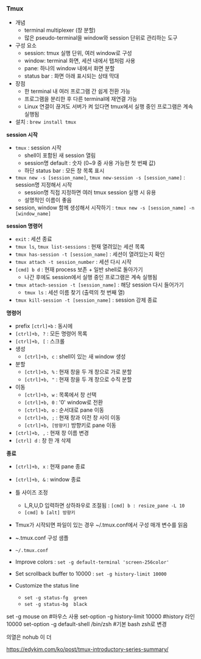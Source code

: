 ### Tmux
- 개념
  - terminal multiplexer (창 분할)
  - 많은 pseudo-terminal을 window와 session 단위로 관리하는 도구 
- 구성 요소
  - session: tmux 실행 단위, 여러 window로 구성
  - window: terminal 화면, 세션 내에서 탭처럼 사용
  - pane: 하나의 window 내에서 화면 분할
  - status bar : 화면 아래 표시되는 상태 막대
- 장점
  - 한 terminal 내 여러 프로그램 간 쉽게 전환 가능
  - 프로그램을 분리한 후 다른 terminal에 재연결 가능
  - Linux 연결이 끊겨도 서버가 켜 있다면 tmux에서 실행 중인 프로그램은 계속 실행됨
- 설치 : `brew install tmux`

<b>session 시작</b>
- `tmux` : session 시작
  - shell이 포함된 새 session 열림
  - session명 default : 숫자 (0~9 중 사용 가능한 첫 번째 값)
  - 하단 status bar : 모든 창 목록 표시
- `tmux new -s [session_name]`, `tmux new-session -s [session_name]` : session명 지정해서 시작
  - session명 직접 지정하면 여러 tmux session 실행 시 유용
  - 설명적인 이름이 좋음
- session, window 함께 생성해서 시작하기 : `tmux new -s [session_name] -n [window_name]`

<b>session 명령어</b>
- `exit` : 세션 종료
- `tmux ls`, `tmux list-sessions` : 현재 열려있는 세션 목록
- `tmux has-session -t [session_name]` : 세션이 열려있는지 확인
- `tmux attach -t session_number` : 세션 다시 시작
- `[cmd] b d` : 현재 process 보존 + 일반 shell로 돌아가기
  - 나간 후에도 session에서 실행 중인 프로그램은 계속 실행됨
- `tmux attach-session -t [session_name]` : 해당 session 다시 들어가기
  - `tmux ls` : 세션 이름 찾기 (출력의 첫 번째 열)
- `tmux kill-session -t [session_name]` : session 강제 종료

<b>명령어</b>
- prefix `[ctrl]+b` : 동시에
- `[ctrl]+b, ?` : 모든 명령어 목록
- `[ctrl]+b, [` : 스크롤
- 생성
  - `[ctrl]+b, c` : shell이 있는 새 window 생성
- 분할
  - `[ctrl]+b, %` : 현재 창을 두 개 창으로 가로 분할
  - `[ctrl]+b, "` : 현재 창을 두 개 창으로 수직 분할
- 이동
  - `[ctrl]+b, w` : 목록에서 창 선택
  - `[ctrl]+b, 0` : '0' window로 전환
  - `[ctrl]+b, o` : 순서대로 pane 이동
  - `[ctrl]+b, ;` : 현재 창과 이전 창 사이 이동
  - `[ctrl]+b, [방향키]` 방향키로 pane 이동
- `[ctrl]+b, ,` : 현재 창 이름 변경
- `[ctrl] d` : 창 한 개 삭제

<b>종료</b>
- `[ctrl]+b, x` : 현재 pane 종료
- `[ctrl]+b, &` : window 종료

- 틀 사이즈 조정
  - L,R,U,D 입력하면 상하좌우로 조절됨 : `[cmd] b : resize_pane -L 10`
  - `[cmd] b [alt] 방향키`


- Tmux가 시작되면 파일이 있는 경우 ~/.tmux.conf에서 구성 매개 변수를 읽음
- ~.tmux.conf 구성 샘플
- `~/.tmux.conf`
- Improve colors : `set -g default-terminal 'screen-256color'`
- Set scrollback buffer to 10000 : `set -g history-limit 10000`
- Customize the status line
  - `set -g status-fg  green`
  - `set -g status-bg  black`


set -g mouse on 						#마우스 사용
set-option -g history-limit 10000		#history 라인 10000
set-option -g default-shell /bin/zsh	#기본 bash zsh로 변경

의열은 nohub 이 더 

https://edykim.com/ko/post/tmux-introductory-series-summary/
